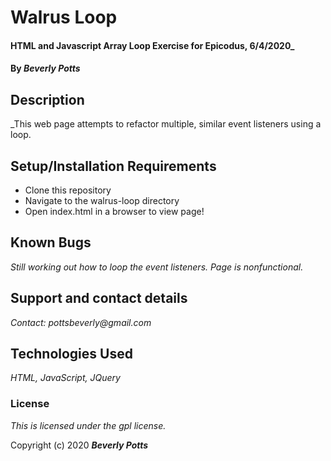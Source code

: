 # Walrus Loop

####  HTML and Javascript Array Loop Exercise for Epicodus, 6/4/2020_
#### 
#### By _**Beverly Potts**_

## Description

_This web page attempts to refactor multiple, similar event listeners using a loop.

## Setup/Installation Requirements

* Clone this repository
* Navigate to the walrus-loop directory
* Open index.html in a browser to view page!


## Known Bugs

_Still working out how to loop the event listeners. Page is nonfunctional._

## Support and contact details

_Contact: pottsbeverly@gmail.com_

## Technologies Used

_HTML, JavaScript, JQuery_

### License

*This is licensed under the gpl license.*

Copyright (c) 2020  **_Beverly Potts_**